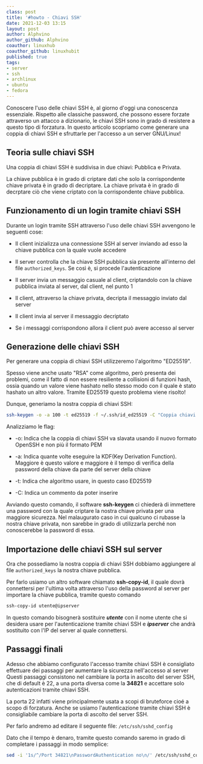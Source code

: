 ```yaml
---
class: post
title: '#howto - Chiavi SSH' 
date: 2021-12-03 13:15
layout: post 
author: Alphvino
author_github: Alphvino
coauthor: linuxhub
coauthor_github: linuxhubit
published: true
tags: 
- server 
- ssh 
- archlinux
- ubuntu
- fedora
---
```


Conoscere l'uso delle chiavi SSH è, al giorno d'oggi una conoscenza essenziale.
Rispetto alle classiche password, che possono essere forzate attraverso un attacco a dizionario, le chiavi SSH sono in grado di resistere a questo tipo di forzatura. 
In questo articolo scopriamo come generare una coppia di chiavi SSH e sfruttarle per l'accesso a un server GNU/Linux!

## Teoria sulle chiavi SSH

Una coppia di chiavi SSH è suddivisa in due chiavi: Pubblica e Privata.

La chiave pubblica è in grado di criptare dati che solo la corrispondente chiave privata è in grado di decriptare. La chiave privata è in grado di decrptare ciò che viene criptato con la corrispondente chiave pubblica.

## Funzionamento di un login tramite chiavi SSH

Durante un login tramite SSH attraverso l'uso delle chiavi SSH avvengono le seguenti cose:

- Il client inizializza una connessione SSH al server inviando ad esso la chiave pubblica con la quale vuole accedere

- Il server controlla che la chiave SSH pubblica sia presente all'interno del file `authorized_keys`. Se così è, si procede l'autenticazione

- Il server invia un messaggio casuale al client, criptandolo con la chiave pubblica inviata al server, dal client, nel punto 1

- Il client, attraverso la chiave privata, decripta il messaggio inviato dal server

- Il client invia al server il messaggio decriptato

- Se i messaggi corrispondono allora il client può avere accesso al server

## Generazione delle chiavi SSH

Per generare una coppia di chiavi SSH utilizzeremo l'algoritmo "ED25519".

Spesso viene anche usato "RSA" come algoritmo, però presenta dei problemi, come il fatto di non essere resiliente a collisioni di funzioni hash, ossia quando un valore viene hashato nello stesso modo con il quale è stato hashato un altro valore. Tramite ED25519 questo problema viene risolto!

Dunque, generiamo la nostra coppia di chiavi SSH:

```bash
ssh-keygen -o -a 100 -t ed25519 -f ~/.ssh/id_ed25519 -C "Coppia chiavi SSH di tuo nome"
```

Analizziamo le flag:

- -o: Indica che la coppia di chiavi SSH va slavata usando il nuovo formato OpenSSH e non più il formato PEM

- -a: Indica quante volte eseguire la KDF(Key Derivation Function). Maggiore è questo valore e maggiore è il tempo di verifica della password della chiave da parte del server della chiave

- -t: Indica che algoritmo usare, in questo caso ED25519

- -C: Indica un commento da poter inserire

Avviando questo comando, il software **ssh-keygen** ci chiederà di immettere una password con la quale criptare la nostra chiave privata per una maggiore sicurezza. 
Nel malaugurato caso in cui qualcuno ci rubasse la nostra chiave privata, non sarebbe  in grado di utilizzarla perché non conoscerebbe la password di essa.

## Importazione delle chiavi SSH sul server

Ora che possediamo la nostra coppia di chiavi SSH dobbiamo aggiungere al file `authorized_keys` la nostra chiave pubblica.

Per farlo usiamo un altro software chiamato **ssh-copy-id**, il quale dovrà connettersi per l'ultima volta attraverso l'uso della password al server per importare la chiave pubblica, tramite questo comando

```bash
ssh-copy-id utente@ipserver
```

In questo comando bisognerà sostituire ***utente*** con il nome utente che si desidera usare per l'autenticazione tramite chiavi SSH e ***ipserver*** che andrà sostituito con l'IP del server al quale connettersi.

## Passaggi finali

Adesso che abbiamo configurato l'accesso tramite chiavi SSH è consigliato effettuare dei passaggi per aumentare la sicurezza nell'accesso al server
Questi passaggi consistono nel cambiare la porta in ascolto del server SSH, che di default è 22, a una porta diversa come la **34821** e accettare solo autenticazioni tramite chiavi SSH.

La porta 22 infatti viene principalmente usata a scopi di bruteforce cioé a scopo di forzatura. Anche se usiamo l'autenticazione tramite chiavi SSH è consigliabile cambiare la porta di ascolto del server SSH.

Per farlo andremo ad editare il seguente file: `/etc/ssh/sshd_config`

Dato che  il tempo è denaro, tramite questo comando saremo in grado di completare i passaggi in modo semplice:

```bash
sed -i '1s/^/Port 34821\nPasswordAuthentication no\n/' /etc/ssh/sshd_config
```
